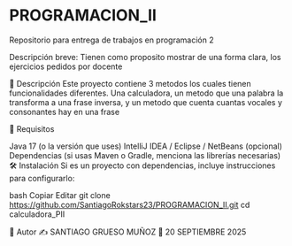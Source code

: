 # PROGRAMACION_II
Repositorio para entrega de trabajos en programación 2

Descripción breve:
Tienen como proposito mostrar de una forma clara, los ejercicios pedidos por docente

📖 Descripción
Este proyecto contiene 3 metodos los cuales tienen funcionalidades diferentes. Una calculadora, un metodo que una palabra la transforma a una frase inversa, y un metodo que cuenta cuantas vocales
y consonantes hay en una frase

🚀 Requisitos

Java 17 (o la versión que uses)
IntelliJ IDEA / Eclipse / NetBeans (opcional)
Dependencias (si usas Maven o Gradle, menciona las librerías necesarias)
🛠 Instalación
Si es un proyecto con dependencias, incluye instrucciones para configurarlo:

bash
Copiar
Editar
git clone https://github.com/SantiagoRokstars23/PROGRAMACION_II.git
cd calculadora_PII


📜 Autor
✍️ SANTIAGO GRUESO MUÑOZ
📅 20 SEPTIEMBRE 2025
